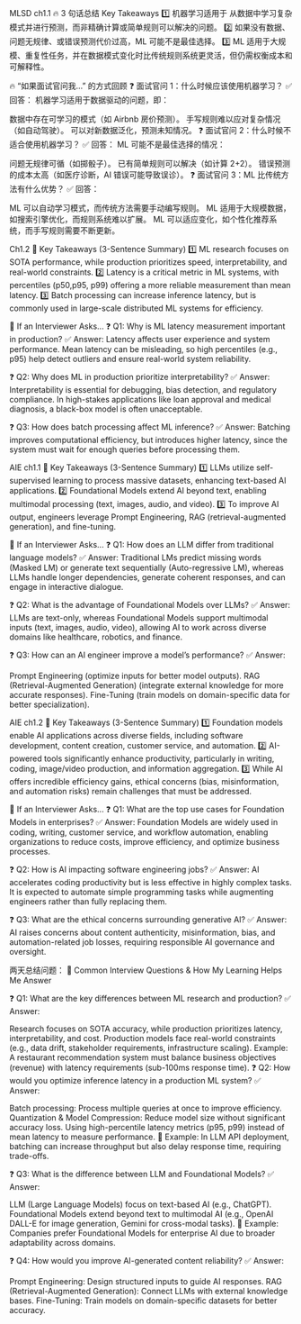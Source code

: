 MLSD ch1.1
🔥 3 句话总结 Key Takeaways
1️⃣ 机器学习适用于 从数据中学习复杂模式并进行预测，而非精确计算或简单规则可以解决的问题。
2️⃣ 如果没有数据、问题无规律、或错误预测代价过高，ML 可能不是最佳选择。
3️⃣ ML 适用于大规模、重复性任务，并在数据模式变化时比传统规则系统更灵活，但仍需权衡成本和可解释性。

🔥 “如果面试官问我...” 的方式回顾
❓ 面试官问 1：什么时候应该使用机器学习？
✅ 回答：
机器学习适用于数据驱动的问题，即：

数据中存在可学习的模式（如 Airbnb 房价预测）。
手写规则难以应对复杂情况（如自动驾驶）。
可以对新数据泛化，预测未知情况。
❓ 面试官问 2：什么时候不适合使用机器学习？
✅ 回答：
ML 可能不是最佳选择的情况：

问题无规律可循（如掷骰子）。
已有简单规则可以解决（如计算 2+2）。
错误预测的成本太高（如医疗诊断，AI 错误可能导致误诊）。
❓ 面试官问 3：ML 比传统方法有什么优势？
✅ 回答：

ML 可以自动学习模式，而传统方法需要手动编写规则。
ML 适用于大规模数据，如搜索引擎优化，而规则系统难以扩展。
ML 可以适应变化，如个性化推荐系统，而手写规则需要不断更新。

Ch1.2
📌 Key Takeaways (3-Sentence Summary)
1️⃣ ML research focuses on SOTA performance, while production prioritizes speed, interpretability, and real-world constraints.
2️⃣ Latency is a critical metric in ML systems, with percentiles (p50,p95, p99) offering a more reliable measurement than mean latency.
3️⃣ Batch processing can increase inference latency, but is commonly used in large-scale distributed ML systems for efficiency.

📌 If an Interviewer Asks...
❓ Q1: Why is ML latency measurement important in production?
✅ Answer:
Latency affects user experience and system performance. Mean latency can be misleading, so high percentiles (e.g., p95) help detect outliers and ensure real-world system reliability.

❓ Q2: Why does ML in production prioritize interpretability?
✅ Answer:
Interpretability is essential for debugging, bias detection, and regulatory compliance. In high-stakes applications like loan approval and medical diagnosis, a black-box model is often unacceptable.

❓ Q3: How does batch processing affect ML inference?
✅ Answer:
Batching improves computational efficiency, but introduces higher latency, since the system must wait for enough queries before processing them.


AIE ch1.1
📌 Key Takeaways (3-Sentence Summary)
1️⃣ LLMs utilize self-supervised learning to process massive datasets, enhancing text-based AI applications.
2️⃣ Foundational Models extend AI beyond text, enabling multimodal processing (text, images, audio, and video).
3️⃣ To improve AI output, engineers leverage Prompt Engineering, RAG (retrieval-augmented generation), and fine-tuning.

📌 If an Interviewer Asks...
❓ Q1: How does an LLM differ from traditional language models?
✅ Answer:
Traditional LMs predict missing words (Masked LM) or generate text sequentially (Auto-regressive LM), whereas LLMs handle longer dependencies, generate coherent responses, and can engage in interactive dialogue.

❓ Q2: What is the advantage of Foundational Models over LLMs?
✅ Answer:
LLMs are text-only, whereas Foundational Models support multimodal inputs (text, images, audio, video), allowing AI to work across diverse domains like healthcare, robotics, and finance.

❓ Q3: How can an AI engineer improve a model’s performance?
✅ Answer:

Prompt Engineering (optimize inputs for better model outputs).
RAG (Retrieval-Augmented Generation) (integrate external knowledge for more accurate responses).
Fine-Tuning (train models on domain-specific data for better specialization).

AIE ch1.2 
📌 Key Takeaways (3-Sentence Summary)
1️⃣ Foundation models enable AI applications across diverse fields, including software development, content creation, customer service, and automation.
2️⃣ AI-powered tools significantly enhance productivity, particularly in writing, coding, image/video production, and information aggregation.
3️⃣ While AI offers incredible efficiency gains, ethical concerns (bias, misinformation, and automation risks) remain challenges that must be addressed.

📌 If an Interviewer Asks...
❓ Q1: What are the top use cases for Foundation Models in enterprises?
✅ Answer:
Foundation Models are widely used in coding, writing, customer service, and workflow automation, enabling organizations to reduce costs, improve efficiency, and optimize business processes.

❓ Q2: How is AI impacting software engineering jobs?
✅ Answer:
AI accelerates coding productivity but is less effective in highly complex tasks. It is expected to automate simple programming tasks while augmenting engineers rather than fully replacing them.

❓ Q3: What are the ethical concerns surrounding generative AI?
✅ Answer:
AI raises concerns about content authenticity, misinformation, bias, and automation-related job losses, requiring responsible AI governance and oversight.

两天总结问题：
📌 Common Interview Questions & How My Learning Helps Me Answer

❓ Q1: What are the key differences between ML research and production?
✅ Answer:

Research focuses on SOTA accuracy, while production prioritizes latency, interpretability, and cost.
Production models face real-world constraints (e.g., data drift, stakeholder requirements, infrastructure scaling).
Example: A restaurant recommendation system must balance business objectives (revenue) with latency requirements (sub-100ms response time).
❓ Q2: How would you optimize inference latency in a production ML system?
✅ Answer:

Batch processing: Process multiple queries at once to improve efficiency.
Quantization & Model Compression: Reduce model size without significant accuracy loss.
Using high-percentile latency metrics (p95, p99) instead of mean latency to measure performance.
🚀 Example: In LLM API deployment, batching can increase throughput but also delay response time, requiring trade-offs.

❓ Q3: What is the difference between LLM and Foundational Models?
✅ Answer:

LLM (Large Language Models) focus on text-based AI (e.g., ChatGPT).
Foundational Models extend beyond text to multimodal AI (e.g., OpenAI DALL-E for image generation, Gemini for cross-modal tasks).
🚀 Example: Companies prefer Foundational Models for enterprise AI due to broader adaptability across domains.

❓ Q4: How would you improve AI-generated content reliability?
✅ Answer:

Prompt Engineering: Design structured inputs to guide AI responses.
RAG (Retrieval-Augmented Generation): Connect LLMs with external knowledge bases.
Fine-Tuning: Train models on domain-specific datasets for better accuracy.


